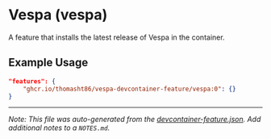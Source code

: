 
# Vespa (vespa)

A feature that installs the latest release of Vespa in the container.

## Example Usage

```json
"features": {
    "ghcr.io/thomasht86/vespa-devcontainer-feature/vespa:0": {}
}
```





---

_Note: This file was auto-generated from the [devcontainer-feature.json](https://github.com/thomasht86/vespa-devcontainer-feature/blob/main/src/vespa/devcontainer-feature.json).  Add additional notes to a `NOTES.md`._
